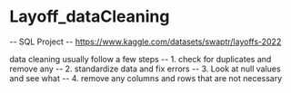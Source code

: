 # Layoff_dataCleaning
--  SQL Project
-- https://www.kaggle.com/datasets/swaptr/layoffs-2022

data cleaning  usually follow a few steps
-- 1. check for duplicates and remove any
-- 2. standardize data and fix errors
-- 3. Look at null values and see what 
-- 4. remove any columns and rows that are not necessary 
